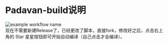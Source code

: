 # Padavan-build说明
![example workflow name](https://github.com/NaiHeKK/Padavan-build/workflows/Build%20Padavan/badge.svg)  
现在不需要新建Release了，已经更改了脚本，直接fork，修改好之后，点击右上角的 Star 星星按钮即可开始自动编译（自己点击才会编译）。
